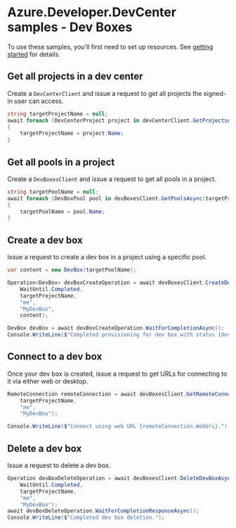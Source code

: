 # Azure.Developer.DevCenter samples - Dev Boxes

To use these samples, you'll first need to set up resources. See [getting started](https://github.com/Azure/azure-sdk-for-net/blob/main/sdk/devcenter/Azure.Developer.DevCenter/README.md#getting-started) for details.

## Get all projects in a dev center

Create a `DevCenterClient` and issue a request to get all projects the signed-in user can access.

```C# Snippet:Azure_DevCenter_GetProjects_Scenario
string targetProjectName = null;
await foreach (DevCenterProject project in devCenterClient.GetProjectsAsync())
{
    targetProjectName = project.Name;
}
```

## Get all pools in a project

Create a `DevBoxesClient` and issue a request to get all pools in a project.

```C# Snippet:Azure_DevCenter_GetPools_Scenario
string targetPoolName = null;
await foreach (DevBoxPool pool in devBoxesClient.GetPoolsAsync(targetProjectName))
{
    targetPoolName = pool.Name;
}
```

## Create a dev box

Issue a request to create a dev box in a project using a specific pool.

```C# Snippet:Azure_DevCenter_CreateDevBox_Scenario
var content = new DevBox(targetPoolName);

Operation<DevBox> devBoxCreateOperation = await devBoxesClient.CreateDevBoxAsync(
    WaitUntil.Completed,
    targetProjectName,
    "me",
    "MyDevBox",
    content);

DevBox devBox = await devBoxCreateOperation.WaitForCompletionAsync();
Console.WriteLine($"Completed provisioning for dev box with status {devBox.ProvisioningState}.");
```

## Connect to a dev box

Once your dev box is created, issue a request to get URLs for connecting to it via either web or desktop.

```C# Snippet:Azure_DevCenter_ConnectToDevBox_Scenario
RemoteConnection remoteConnection = await devBoxesClient.GetRemoteConnectionAsync(
    targetProjectName,
    "me",
    "MyDevBox");

Console.WriteLine($"Connect using web URL {remoteConnection.WebUri}.");
```

## Delete a dev box

Issue a request to delete a dev box.

```C# Snippet:Azure_DevCenter_DeleteDevBox_Scenario
Operation devBoxDeleteOperation = await devBoxesClient.DeleteDevBoxAsync(
    WaitUntil.Completed,
    targetProjectName,
    "me",
    "MyDevBox");
await devBoxDeleteOperation.WaitForCompletionResponseAsync();
Console.WriteLine($"Completed dev box deletion.");
```
